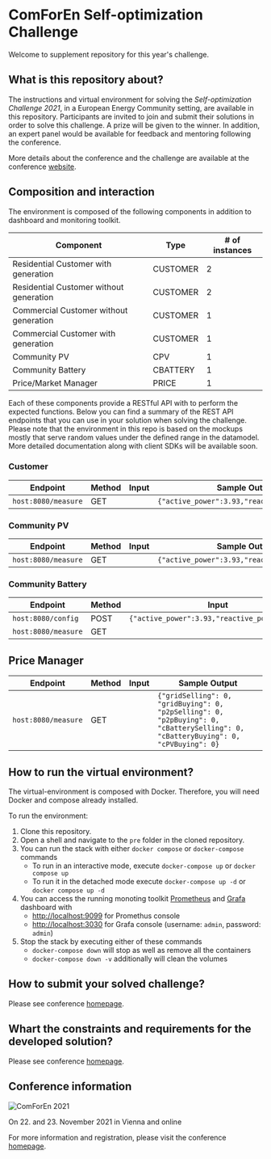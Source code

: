 # ComForEn Self-optimization Challenge

Welcome to supplement repository for this year's challenge.

## What is this repository about?

The instructions and virtual environment for solving the *Self-optimization Challenge 2021*, in a European Energy Community setting, are available in this repository. Participants are invited to join and submit their solutions in order to solve this challenge. A prize will be given to the winner. In addition, an expert panel would be available for feedback and mentoring following the conference.

More details about the conference and the challenge are available at the conference [website](http://www.comforen.org).

## Composition and interaction

The environment is composed of the following components in addition to dashboard and monitoring toolkit.

|                Component                |   Type   | # of instances |
| --------------------------------------- | -------- | -------------- |
| Residential Customer with generation    | CUSTOMER | 2              |
| Residential Customer without generation | CUSTOMER | 2              |
| Commercial Customer without generation     | CUSTOMER | 1              |
| Commercial Customer with generation     | CUSTOMER | 1              |
| Community PV                            | CPV      | 1              |
| Community Battery                       | CBATTERY | 1              |
| Price/Market Manager                    | PRICE    | 1              |

Each of these components provide a RESTful API with to perform the expected functions. Below you can find a summary of the REST API endpoints that you can use in your solution when solving the challenge. Please note that the environment in this repo is based on the mockups mostly that serve random values under the defined range in the datamodel. More detailed documentation along with client SDKs will be available soon.

### Customer

|      Endpoint       | Method | Input |                 Sample Output                 |
| ------------------- | ------ | ----- | --------------------------------------------- |
| `host:8080/measure` | GET    |       | `{"active_power":3.93,"reactive_power":0.47}` |

### Community PV

|      Endpoint       | Method | Input |                 Sample Output                 |
| ------------------- | ------ | ----- | --------------------------------------------- |
| `host:8080/measure` | GET    |       | `{"active_power":3.93,"reactive_power":0.47}` |

### Community Battery

|      Endpoint       | Method |                     Input                     |                 Sample Output                 |
| ------------------- | ------ | --------------------------------------------- | --------------------------------------------- |
| `host:8080/config`  | POST   | `{"active_power":3.93,"reactive_power":0.47}` | `{"active_power":3.93,"reactive_power":0.47}` |
| `host:8080/measure` | GET    |                                               | `{"active_power":3.93,"reactive_power":0.47}` |

## Price Manager

|      Endpoint       | Method | Input |                                                           Sample Output                                                           |
| ------------------- | ------ | ----- | --------------------------------------------------------------------------------------------------------------------------------- |
| `host:8080/measure` | GET    |       | `{"gridSelling": 0, "gridBuying": 0, "p2pSelling": 0, "p2pBuying": 0, "cBatterySelling": 0, "cBatteryBuying": 0, "cPVBuying": 0}` |

## How to run the virtual environment?

The virtual-environment is composed with Docker. Therefore, you will need Docker and compose already installed.

To run the environment:

1. Clone this repository.
2. Open a shell and navigate to the `pre` folder in the cloned repository.
1. You can run the stack with either `docker compose` or `docker-compose` commands
    * To run in an interactive mode, execute `docker-compose up` or `docker compose up`
    * To run it in the detached mode execute `docker-compose up -d` or `docker compose up -d`
4. You can access the running monoting toolkit [Prometheus](https://prometheus.io/docs/introduction/overview/)  and [Grafa](https://grafana.com/) dashboard with
    * [http://localhost:9099](http://localhost:9099) for Promethus console
    * [http://localhost:3030](http://localhost:3030) for Grafa console (username: `admin`, password: `admin`)
3. Stop the stack by executing either of these commands
    * `docker-compose down` will stop as well as remove all the containers
    * `docker-compose down -v` additionally will clean the volumes

## How to submit your solved challenge?

Please see conference [homepage](http://www.comforen.org).

## Whart the constraints and requirements for the developed solution?

Please see conference [homepage](http://www.comforen.org).

## Conference information

![ComForEn 2021](http://www.comforen.org/.cm4all/mediadb/ComForEn_2021%20Logo.jpg)

On 22. and 23. November 2021 in Vienna and online

For more information and registration, please visit the conference [homepage](http://www.comforen.org).

